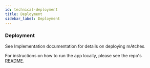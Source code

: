 ```yaml
---
id: technical-deployment
title: Deployment
sidebar_label: Deployment
---
```


### Deployment

See Implementation documentation for details on deploying mAtches.

For instructions on how to run the app locally, please see the repo's [README](https://github.com/pepfar-datim/mAtches).